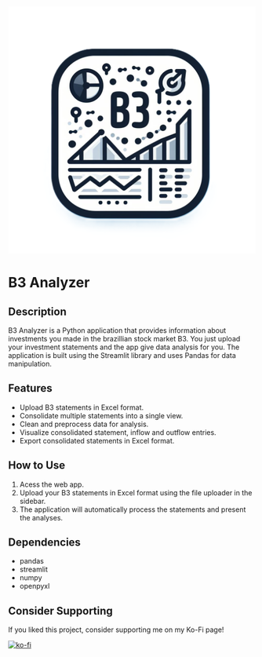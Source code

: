 ![B3 Analyzer](./res/logo/B3Analyzer_logo_nobg.png)

# B3 Analyzer

## Description
B3 Analyzer is a Python application that provides information about investments you made in the brazillian stock market B3. You just upload your investment statements and the app give data analysis for you. The application is built using the Streamlit library and uses Pandas for data manipulation.

## Features
- Upload B3 statements in Excel format.
- Consolidate multiple statements into a single view.
- Clean and preprocess data for analysis.
- Visualize consolidated statement, inflow and outflow entries.
- Export consolidated statements in Excel format.

## How to Use
1. Acess the web app.
2. Upload your B3 statements in Excel format using the file uploader in the sidebar.
3. The application will automatically process the statements and present the analyses.

## Dependencies
- pandas
- streamlit
- numpy
- openpyxl

## Consider Supporting

If you liked this project, consider supporting me on my Ko-Fi page!

[![ko-fi](https://ko-fi.com/img/githubbutton_sm.svg)](https://ko-fi.com/B0B3V8QAU)